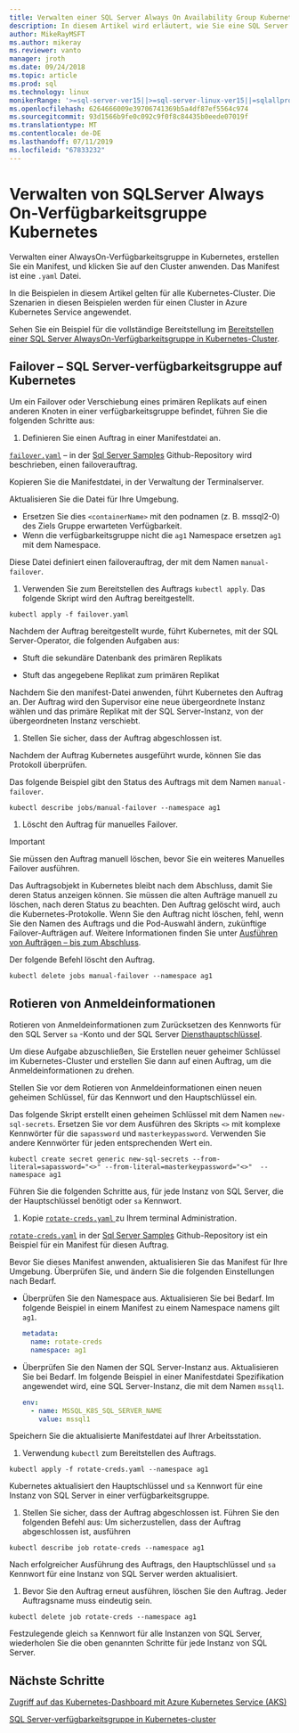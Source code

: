 ```yaml
---
title: Verwalten einer SQL Server Always On Availability Group Kubernetes
description: In diesem Artikel wird erläutert, wie Sie eine SQL Server AlwaysOn-Verfügbarkeitsgruppe in Kubernetes zu verwalten.
author: MikeRayMSFT
ms.author: mikeray
ms.reviewer: vanto
manager: jroth
ms.date: 09/24/2018
ms.topic: article
ms.prod: sql
ms.technology: linux
monikerRange: '>=sql-server-ver15||>=sql-server-linux-ver15||=sqlallproducts-allversions'
ms.openlocfilehash: 6264666009e39706741369b5a4df87ef5564c974
ms.sourcegitcommit: 93d1566b9fe0c092c9f0f8c84435b0eede07019f
ms.translationtype: MT
ms.contentlocale: de-DE
ms.lasthandoff: 07/11/2019
ms.locfileid: "67833232"
---
```

# <a name="manage-sql-server-always-on-availability-group-kubernetes"></a>Verwalten von SQLServer Always On-Verfügbarkeitsgruppe Kubernetes

Verwalten einer AlwaysOn-Verfügbarkeitsgruppe in Kubernetes, erstellen Sie ein Manifest, und klicken Sie auf den Cluster anwenden. Das Manifest ist eine `.yaml` Datei.  

In die Beispielen in diesem Artikel gelten für alle Kubernetes-Cluster. Die Szenarien in diesen Beispielen werden für einen Cluster in Azure Kubernetes Service angewendet.

Sehen Sie ein Beispiel für die vollständige Bereitstellung im [Bereitstellen einer SQL Server AlwaysOn-Verfügbarkeitsgruppe in Kubernetes-Cluster](sql-server-linux-kubernetes-deploy.md).

## <a name="fail-over---sql-server-availability-group-on-kubernetes"></a>Failover – SQL Server-verfügbarkeitsgruppe auf Kubernetes

Um ein Failover oder Verschiebung eines primären Replikats auf einen anderen Knoten in einer verfügbarkeitsgruppe befindet, führen Sie die folgenden Schritte aus:

1. Definieren Sie einen Auftrag in einer Manifestdatei an.

  [`failover.yaml`](https://github.com/Microsoft/sql-server-samples/tree/master/samples/features/high%20availability/Kubernetes/sample-manifest-files/failover.yaml) – in der [Sql Server Samples](https://github.com/Microsoft/sql-server-samples/tree/master/samples/features/high%20availability/Kubernetes/sample-manifest-files) Github-Repository wird beschrieben, einen failoverauftrag.

  Kopieren Sie die Manifestdatei, in der Verwaltung der Terminalserver.

  Aktualisieren Sie die Datei für Ihre Umgebung.

  - Ersetzen Sie dies `<containerName>` mit den podnamen (z. B. mssql2-0) des Ziels Gruppe erwarteten Verfügbarkeit.
  - Wenn die verfügbarkeitsgruppe nicht die `ag1` Namespace ersetzen `ag1` mit dem Namespace.

  Diese Datei definiert einen failoverauftrag, der mit dem Namen `manual-failover`.

1. Verwenden Sie zum Bereitstellen des Auftrags `kubectl apply`. Das folgende Skript wird den Auftrag bereitgestellt.

  ```azurecli
  kubectl apply -f failover.yaml
  ```

  Nachdem der Auftrag bereitgestellt wurde, führt Kubernetes, mit der SQL Server-Operator, die folgenden Aufgaben aus:
  
  - Stuft die sekundäre Datenbank des primären Replikats
  
  - Stuft das angegebene Replikat zum primären Replikat
  
  Nachdem Sie den manifest-Datei anwenden, führt Kubernetes den Auftrag an. Der Auftrag wird den Supervisor eine neue übergeordnete Instanz wählen und das primäre Replikat mit der SQL Server-Instanz, von der übergeordneten Instanz verschiebt.

1. Stellen Sie sicher, dass der Auftrag abgeschlossen ist.
  
  Nachdem der Auftrag Kubernetes ausgeführt wurde, können Sie das Protokoll überprüfen.
  
  Das folgende Beispiel gibt den Status des Auftrags mit dem Namen `manual-failover`.

  ```azurecli
  kubectl describe jobs/manual-failover --namespace ag1
  ```

1. Löscht den Auftrag für manuelles Failover. 

  >[!IMPORTANT]
  >Sie müssen den Auftrag manuell löschen, bevor Sie ein weiteres Manuelles Failover ausführen.
  > 
  >Das Auftragsobjekt in Kubernetes bleibt nach dem Abschluss, damit Sie deren Status anzeigen können. Sie müssen die alten Aufträge manuell zu löschen, nach deren Status zu beachten. Den Auftrag gelöscht wird, auch die Kubernetes-Protokolle. Wenn Sie den Auftrag nicht löschen, fehl, wenn Sie den Namen des Auftrags und die Pod-Auswahl ändern, zukünftige Failover-Aufträgen auf. Weitere Informationen finden Sie unter [Ausführen von Aufträgen – bis zum Abschluss](https://kubernetes.io/docs/concepts/workloads/controllers/jobs-run-to-completion/).

  Der folgende Befehl löscht den Auftrag.

  ```azurecli
  kubectl delete jobs manual-failover --namespace ag1
  ```

## <a name="rotate-credentials"></a>Rotieren von Anmeldeinformationen

Rotieren von Anmeldeinformationen zum Zurücksetzen des Kennworts für den SQL Server `sa` -Konto und der SQL Server [Diensthauptschlüssel](../relational-databases/security/encryption/service-master-key.md). 

Um diese Aufgabe abzuschließen, Sie Erstellen neuer geheimer Schlüssel im Kubernetes-Cluster und erstellen Sie dann auf einen Auftrag, um die Anmeldeinformationen zu drehen.

Stellen Sie vor dem Rotieren von Anmeldeinformationen einen neuen geheimen Schlüssel, für das Kennwort und den Hauptschlüssel ein.

Das folgende Skript erstellt einen geheimen Schlüssel mit dem Namen `new-sql-secrets`. Ersetzen Sie vor dem Ausführen des Skripts `<>` mit komplexe Kennwörter für die `sapassword` und `masterkeypassword`. Verwenden Sie andere Kennwörter für jeden entsprechenden Wert ein.

```azurecli
kubectl create secret generic new-sql-secrets --from-literal=sapassword="<>" --from-literal=masterkeypassword="<>"  --namespace ag1
```

Führen Sie die folgenden Schritte aus, für jede Instanz von SQL Server, die der Hauptschlüssel benötigt oder `sa` Kennwort.

1. Kopie [ `rotate-creds.yaml` ](https://github.com/Microsoft/sql-server-samples/blob/master/samples/features/high%20availability/Kubernetes/sample-manifest-files/rotate-creds.yaml) zu Ihrem terminal Administration.

  [`rotate-creds.yaml`](https://github.com/Microsoft/sql-server-samples/blob/master/samples/features/high%20availability/Kubernetes/sample-manifest-files/rotate-creds.yaml) in der [Sql Server Samples](https://github.com/Microsoft/sql-server-samples/tree/master/samples/features/high%20availability/Kubernetes/sample-deployment-script/) Github-Repository ist ein Beispiel für ein Manifest für diesen Auftrag.

  Bevor Sie dieses Manifest anwenden, aktualisieren Sie das Manifest für Ihre Umgebung. Überprüfen Sie, und ändern Sie die folgenden Einstellungen nach Bedarf.

  - Überprüfen Sie den Namespace aus. Aktualisieren Sie bei Bedarf. Im folgende Beispiel in einem Manifest zu einem Namespace namens gilt `ag1`.

    ```yaml
    metadata:
      name: rotate-creds
      namespace: ag1
    ```

  - Überprüfen Sie den Namen der SQL Server-Instanz aus. Aktualisieren Sie bei Bedarf. Im folgende Beispiel in einer Manifestdatei Spezifikation angewendet wird, eine SQL Server-Instanz, die mit dem Namen `mssql1`.

    ```yaml
    env:
      - name: MSSQL_K8S_SQL_SERVER_NAME
        value: mssql1
    ```

  Speichern Sie die aktualisierte Manifestdatei auf Ihrer Arbeitsstation.

1. Verwendung `kubectl` zum Bereitstellen des Auftrags.

  ```azurecli
  kubectl apply -f rotate-creds.yaml --namespace ag1
  ```

  Kubernetes aktualisiert den Hauptschlüssel und `sa` Kennwort für eine Instanz von SQL Server in einer verfügbarkeitsgruppe.

1. Stellen Sie sicher, dass der Auftrag abgeschlossen ist. Führen Sie den folgenden Befehl aus: Um sicherzustellen, dass der Auftrag abgeschlossen ist, ausführen 

  ```azcli
  kubectl describe job rotate-creds --namespace ag1
  ```

  Nach erfolgreicher Ausführung des Auftrags, den Hauptschlüssel und `sa` Kennwort für eine Instanz von SQL Server werden aktualisiert.


1. Bevor Sie den Auftrag erneut ausführen, löschen Sie den Auftrag. Jeder Auftragsname muss eindeutig sein.

  ```azurecli
  kubectl delete job rotate-creds --namespace ag1
  ```

Festzulegende gleich `sa` Kennwort für alle Instanzen von SQL Server, wiederholen Sie die oben genannten Schritte für jede Instanz von SQL Server.

## <a name="next-steps"></a>Nächste Schritte

[Zugriff auf das Kubernetes-Dashboard mit Azure Kubernetes Service (AKS)](https://docs.microsoft.com/azure/aks/kubernetes-dashboard)

[SQL Server-verfügbarkeitsgruppe in Kubernetes-cluster](sql-server-ag-kubernetes.md)
